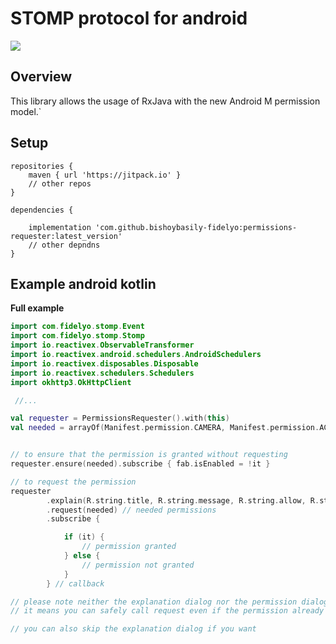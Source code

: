 # STOMP protocol for android

[![](https://jitpack.io/v/bishoybasily-fidelyo/permissions-requester.svg)](https://jitpack.io/#bishoybasily-fidelyo/permissions-requester)

## Overview

This library allows the usage of RxJava with the new Android M permission model.`

## Setup
    repositories {
        maven { url 'https://jitpack.io' }
        // other repos
    }

    dependencies {

        implementation 'com.github.bishoybasily-fidelyo:permissions-requester:latest_version'
        // other depndns
    }

## Example android kotlin

**Full example**
``` kotlin
import com.fidelyo.stomp.Event
import com.fidelyo.stomp.Stomp
import io.reactivex.ObservableTransformer
import io.reactivex.android.schedulers.AndroidSchedulers
import io.reactivex.disposables.Disposable
import io.reactivex.schedulers.Schedulers
import okhttp3.OkHttpClient

 //...

val requester = PermissionsRequester().with(this)
val needed = arrayOf(Manifest.permission.CAMERA, Manifest.permission.ACCESS_FINE_LOCATION)


// to ensure that the permission is granted without requesting
requester.ensure(needed).subscribe { fab.isEnabled = !it }

// to request the permission
requester
        .explain(R.string.title, R.string.message, R.string.allow, R.string.deny) // explanation dialog
        .request(needed) // needed permissions
        .subscribe {

            if (it) {
                // permission granted
            } else {
                // permission not granted
            }
        } // callback

// please note neither the explanation dialog nor the permission dialog will be prompted if the permission already granted,
// it means you can safely call request even if the permission already granted

// you can also skip the explanation dialog if you want
        
